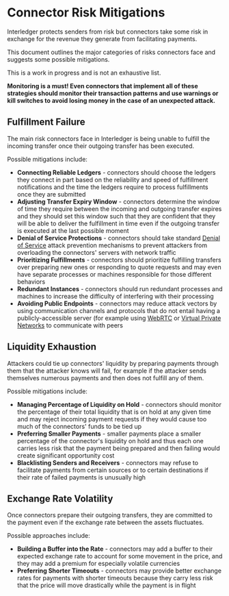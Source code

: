 # Connector Risk Mitigations

Interledger protects senders from risk but connectors take some risk in exchange for the revenue they generate from facilitating payments.

This document outlines the major categories of risks connectors face and suggests some possible mitigations.

This is a work in progress and is not an exhaustive list.

**Monitoring is a must! Even connectors that implement all of these strategies should monitor their transaction patterns and use warnings or kill switches to avoid losing money in the case of an unexpected attack.**

## Fulfillment Failure

The main risk connectors face in Interledger is being unable to fulfill the incoming transfer once their outgoing transfer has been executed.

Possible mitigations include:

* **Connecting Reliable Ledgers** - connectors should choose the ledgers they connect in part based on the reliability and speed of fulfillment notifications and the time the ledgers require to process fulfillments once they are submitted
* **Adjusting Transfer Expiry Window** - connectors determine the window of time they require between the incoming and outgoing transfer expires and they should set this window such that they are confident that they will be able to deliver the fulfillment in time even if the outgoing transfer is executed at the last possible moment
* **Denial of Service Protections** - connectors should take standard [Denial of Service](https://en.bitcoin.it/wiki/Weaknesses#Denial_of_Service_.28DoS.29_attacks) attack prevention mechanisms to prevent attackers from overloading the connectors' servers with network traffic
* **Prioritizing Fulfillments** - connectors should prioritize fulfilling transfers over preparing new ones or responding to quote requests and may even have separate processes or machines responsible for those different behaviors
* **Redundant Instances** - connectors should run redundant processes and machines to increase the difficulty of interfering with their processing
* **Avoiding Public Endpoints** - connectors may reduce attack vectors by using communication channels and protocols that do not entail having a publicly-accessible server (for example using [WebRTC](https://webrtc.org/) or [Virtual Private Networks](https://en.wikipedia.org/wiki/Virtual_private_network) to communicate with peers

## Liquidity Exhaustion

Attackers could tie up connectors' liquidity by preparing payments through them that the attacker knows will fail, for example if the attacker sends themselves numerous payments and then does not fulfill any of them.

Possible mitigations include:

* **Managing Percentage of Liquidity on Hold** - connectors should monitor the percentage of their total liquidity that is on hold at any given time and may reject incoming payment requests if they would cause too much of the connectors' funds to be tied up
* **Preferring Smaller Payments** - smaller payments place a smaller percentage of the connector's liquidity on hold and thus each one carries less risk that the payment being prepared and then failing would create significant opportunity cost
* **Blacklisting Senders and Receivers** - connectors may refuse to facilitate payments from certain sources or to certain destinations if their rate of failed payments is unusually high

## Exchange Rate Volatility

Once connectors prepare their outgoing transfers, they are committed to the payment even if the exchange rate between the assets fluctuates.

Possible approaches include:

* **Building a Buffer into the Rate** - connectors may add a buffer to their expected exchange rate to account for some movement in the price, and they may add a premium for especially volatile currencies
* **Preferring Shorter Timeouts** - connectors may provide better exchange rates for payments with shorter timeouts because they carry less risk that the price will move drastically while the payment is in flight

